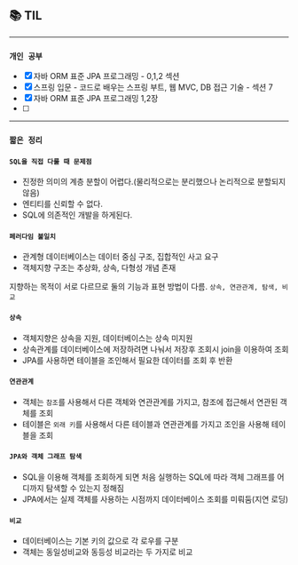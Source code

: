 
## 📚 TIL

---

### `개인 공부`
- [X] 자바 ORM 표준 JPA 프로그래밍 - 0,1,2 섹션
- [X] 스프링 입문 - 코드로 배우는 스프링 부트, 웹 MVC, DB 접근 기술 - 섹션 7
- [X] 자바 ORM 표준 JPA 프로그래밍 1,2장
- [ ] 

---
### `짧은 정리`

#### `SQL을 직접 다룰 때 문제점`
- 진정한 의미의 계층 분할이 어렵다.(물리적으로는 분리했으나 논리적으로 분할되지 않음)
- 엔티티를 신뢰할 수 없다.
- SQL에 의존적인 개발을 하게된다.

#### `페러다임 불일치`
- 관계형 데이터베이스는 데이터 중심 구조, 집합적인 사고 요구
- 객체지향 구조는 추상화, 상속, 다형성 개념 존재

지향하는 목적이 서로 다르므로 둘의 기능과 표현 방법이 다름. `상속, 연관관계, 탐색, 비교` 

#### `상속`
- 객체지향은 상속을 지원, 데이터베이스는 상속 미지원
- 상속관계를 데이터베이스에 저장하려면 나눠서 저장후 조회시 join을 이용하여 조회
- JPA를 사용하면 테이블을 조인해서 필요한 데이터를 조회 후 반환

#### `연관관계` 
- 객체는 `참조`를 사용해서 다른 객체와 연관관계를 가지고, 참조에 접근해서 연관된 객체를 조회
- 테이블은 `외래 키`를 사용해서 다른 테이블과 연관관계를 가지고 조인을 사용해 테이블을 조회

#### `JPA와 객체 그래프 탐색`
- SQL을 이용해 객체를 조회하게 되면 처음 실행하는 SQL에 따라 객체 그래프를 어디까지 탐색할 수 있는지 정해짐
- JPA에서는 실제 객체를 사용하는 시점까지 데이터베이스 조회를 미뤄둠(지연 로딩)

#### `비교`
- 데이터베이스는 기본 키의 값으로 각 로우를 구분
- 객체는 동일성비교와 동등성 비교라는 두 가지로 비교